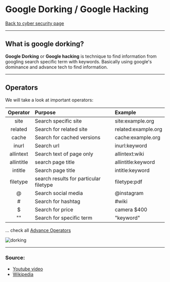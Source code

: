 # Google Dorking / Google Hacking
[Back to cyber security page](./index.md)

---

## What is google dorking?
**Google Dorking** or **Google hacking** is technique to find information from googling search specific term with keywords. Basically using google's dominance and advance tech to find information.

---

## Operators
We will take a look at important operators:

|Operator|Purpose|Example|
|:-:|:-|:-|
|site|Search specific site|site:example.org|
|related|Search for related site|related:example.org|
|cache|Search for cached versions|cache:example.org|
|inurl|Search url|inurl:keyword|
|allintext|Search text of page only|allintext:wiki|
|allintitle|search page title|allintitle:keyword|
|intitle|Search page title|intitle:keyword|
|filetype|search results for particular filetype|filetype:pdf|
|@|Search social media|@instagram|
|#|Search for hashtag|\#wiki|
|$|Search for price|camera $400|
|""|Search for specific term|"keyword"|

... check all [Advance Operators](https://en.wikipedia.org/wiki/Google_hacking)

![dorking](https://www.cybrary.it/wp-content/uploads/2016/06/Google-Dorks-Guide-8.5x14-1.jpg)

---

### Source:
- [Youtube video](https://youtu.be/u_gOnwWEXiA)
- [Wikipedia](https://en.wikipedia.org/wiki/Google_hacking)